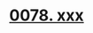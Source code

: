 # [0078. xxx](https://github.com/tnotesjs/TNotes.react/tree/main/notes/0078.%20xxx)

<!-- region:toc -->



<!-- endregion:toc -->
